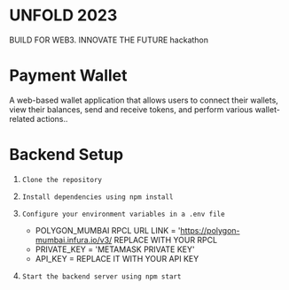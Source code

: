 # UNFOLD 2023
  BUILD FOR WEB3. INNOVATE THE FUTURE
hackathon

# Payment Wallet
A web-based wallet application that allows users to connect their wallets, view their balances, send and receive tokens, and perform various wallet-related actions..

# Backend Setup

1. `Clone the repository`
2. `Install dependencies using npm install`
3. `Configure your environment variables in a .env file`
    - POLYGON_MUMBAI RPCL URL LINK = 'https://polygon-mumbai.infura.io/v3/ REPLACE WITH YOUR RPCL
    - PRIVATE_KEY = 'METAMASK PRIVATE KEY'
    - API_KEY = REPLACE IT WITH YOUR API KEY
   
4. `Start the backend server using npm start`
